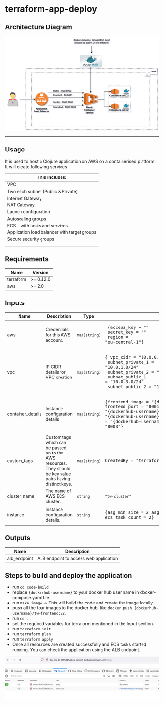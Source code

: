 # terraform-app-deploy

## Architecture Diagram

![architecture-diagram](documentation/diagram.png)


---


## Usage

It is used to host a Clojure application on AWS on a containerised platform. It will create following services

| This includes: |
|------|
| VPC |
| Two each subnet (Public & Private) |
| Internet Gateway |
| NAT Gateway |
| Launch configuration |
| Autoscaling groups |
| ECS - with tasks and services |
| Application load balancer with target groups |
| Secure security groups |
||
||

<!-- markdownlint-disable -->
## Requirements

| Name | Version |
|------|---------|
| terraform | >= 0.12.0 |
| aws | >= 2.0 |

## Inputs

| Name | Description | Type | Default | Required |
|------|-------------|------|---------|:--------:|
| aws | Credentials for this AWS account. | `map(string)` | <pre> {access_key = "" <br> secret_key = "" <br> region = "eu-central-1"} </pre>  | yes |
| vpc | IP CIDR details for VPC creation | `map(string)` | <pre>{ vpc_cidr         = "10.0.0.0/16", <br> subnet_private_1 = "10.0.1.0/24" <br> subnet_private_2 = "10.0.2.0/24" <br> subnet_public_1  = "10.0.3.0/24" <br> subnet_public_2  = "10.0.4.0/24" }</pre> | no |
| container_details | Instance configuration details | `map(string)` | <pre>{frontend_image = "{dockerhub-username}/tw-frontend:v2" frontend_port  = "8001" static_image   = "{dockerhub-username}/tw-static:v2" static_port    = "8000" quotes_image   = "{dockerhub-username}/tw-quotes:v2" quotes_port    = "8002" newsfeed_image = "{dockerhub-username}/tw-newsfeed:v2" newsfeed_port  = "8003"}</pre> | yes |
| custom_tags | Custom tags which can be passed on to the AWS resources. They should be key value pairs having distinct keys. | `map(string)` | <pre>CreatedBy   = "terraform" }</pre> | no |
| cluster_name |The name of AWS ECS cluster. | `string` | `"tw-cluster"` | no |
| instance |Instance configuration details. | `string` | <pre>{asg_min_size  = 2 asg_max_size  = 2 asg_desired_capacity = 2 ecs_task_count  = 2}</pre>  | no |


## Outputs

| Name | Description |
|------|-------------|
| alb_endpoint | ALB endpoint to access web application |


## Steps to build and deploy the application
- run `cd code-build`
- replace `{dockerhub-username}` to your docker hub user name in docker-compose.yaml file.
- run `make image` -> This will build the code and create the image locally
- push all the four images to the docker hub. like `docker push {dockerhub-username}/tw-frontend:v2`.
- run `cd ..`
- set the required variables for terraform mentioned in the Input section.
- run `terraform init`
- run `terraform plan`
- run `terraform apply`
- Once all resources are created successfully and ECS tasks started running. You can check the application using the ALB endpoint.

![output](documentation/output.png)